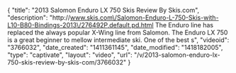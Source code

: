 {
    "title": "2013 Salomon Enduro LX 750 Skis Review By Skis.com",
    "description": "http:\/\/www.skis.com\/Salomon-Enduro-L-750-Skis-with-L10-B80-Bindings-2013\/276492P,default,pd.html  The Enduro line has replaced the always popular X-Wing line from Salomon. The Enduro LX 750 is a great beginner to mellow intermediate ski. One of the best s",
    "videoid": "3766032",
    "date_created": "1411361145",
    "date_modified": "1418182005",
    "type": "captivate",
    "layout": "video",
    "url": "\/v\/2013-salomon-enduro-lx-750-skis-review-by-skis-com\/3766032"
}